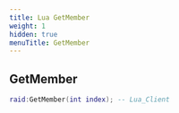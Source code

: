 ```yaml
---
title: Lua GetMember
weight: 1
hidden: true
menuTitle: GetMember
---
```

## GetMember
```lua
raid:GetMember(int index); -- Lua_Client
```